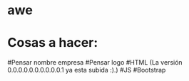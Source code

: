 # awe
# Cosas a hacer:
  #Pensar nombre empresa
  #Pensar logo
  #HTML (La versión 0.0.0.0.0.0.0.0.0.0.1 ya esta subida :).)
  #JS
  #Bootstrap
